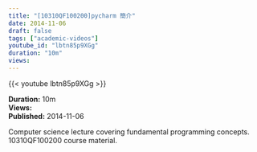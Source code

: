 ```yaml
---
title: "[10310QF100200]pycharm 簡介"
date: 2014-11-06
draft: false
tags: ["academic-videos"]
youtube_id: "lbtn85p9XGg"
duration: "10m"
views: 
---
```


{{< youtube lbtn85p9XGg >}}

**Duration:** 10m  
**Views:**   
**Published:** 2014-11-06

Computer science lecture covering fundamental programming concepts. 10310QF100200 course material.
